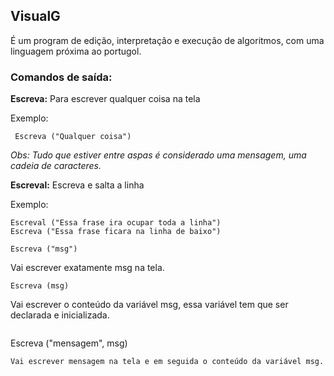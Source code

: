 ## VisualG

É um program de edição, interpretação e execução de algoritmos, com uma linguagem próxima ao portugol.

### Comandos de saída:

**Escreva:** Para escrever qualquer coisa na tela
 
 Exemplo:
~~~
 Escreva ("Qualquer coisa")
~~~
*Obs: Tudo que estiver entre aspas é considerado uma mensagem, uma cadeia de caracteres.*

**Escreval:** Escreva e salta a linha

Exemplo:
~~~
Escreval ("Essa frase ira ocupar toda a linha")
Escreva ("Essa frase ficara na linha de baixo")
~~~
~~~
Escreva ("msg")
~~~
Vai escrever exatamente msg na tela. 
~~~
Escreva (msg)
~~~
Vai escrever o conteúdo da variável msg, essa variável tem que ser declarada e inicializada.
~~~
~~~
Escreva ("mensagem", msg)
~~~
Vai escrever mensagem na tela e em seguida o conteúdo da variável msg.